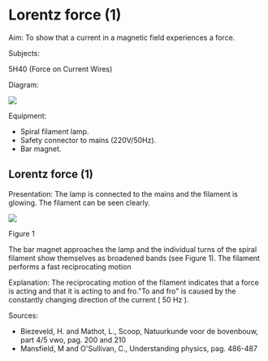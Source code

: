 # Lorentz force (1) 

Aim: To show that a current in a magnetic field experiences a force.

Subjects:

$5 \mathrm{H} 40$ (Force on Current Wires)

Diagram:

![](https://cdn.mathpix.com/cropped/2024_06_24_cc2e0b5760221a49531fg-1.jpg?height=672&width=670&top_left_y=390&top_left_x=847)

Equipment:

- Spiral filament lamp.
- Safety connector to mains (220V/50Hz).
- Bar magnet.


## Lorentz force (1)

Presentation: The lamp is connected to the mains and the filament is glowing. The filament can be seen clearly.

![](https://cdn.mathpix.com/cropped/2024_06_24_cc2e0b5760221a49531fg-2.jpg?height=580&width=628&top_left_y=407&top_left_x=846)

Figure 1

The bar magnet approaches the lamp and the individual turns of the spiral filament show themselves as broadened bands (see Figure 1). The filament performs a fast reciprocating motion

Explanation: The reciprocating motion of the filament indicates that a force is acting and that it is acting to and fro."To and fro" is caused by the constantly changing direction of the current ( $50 \mathrm{~Hz}$ ).

Sources:

- Biezeveld, H. and Mathot, L., Scoop, Natuurkunde voor de bovenbouw, part 4/5 vwo, pag. 200 and 210
- Mansfield, M and O'Sullivan, C., Understanding physics, pag. 486-487


